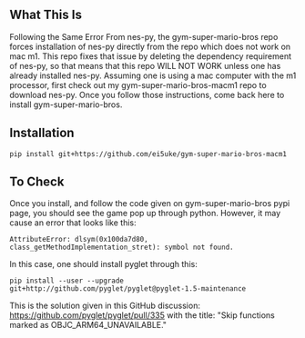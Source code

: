 ## What This Is

Following the Same Error From nes-py, the gym-super-mario-bros repo forces installation of nes-py directly from the repo which does not work on mac m1. This repo fixes that issue by deleting the dependency requirement of nes-py, so that means that this repo WILL NOT WORK unless one has already installed nes-py. Assuming one is using a mac computer with the m1 processor, first check out my gym-super-mario-bros-macm1 repo to download nes-py. Once you follow those instructions, come back here to install gym-super-mario-bros.

## Installation

```shell
pip install git+https://github.com/ei5uke/gym-super-mario-bros-macm1
```

## To Check

Once you install, and follow the code given on gym-super-mario-bros pypi page, you should see the game pop up through python. However, it may cause an error that looks like this: 
``` shell
AttributeError: dlsym(0x100da7d80, class_getMethodImplementation_stret): symbol not found. 
```
In this case, one should install pyglet through this:
``` shell
pip install --user --upgrade git+http://github.com/pyglet/pyglet@pyglet-1.5-maintenance
```
This is the solution given in this GitHub discussion: https://github.com/pyglet/pyglet/pull/335 with the title: "Skip functions marked as OBJC_ARM64_UNAVAILABLE."